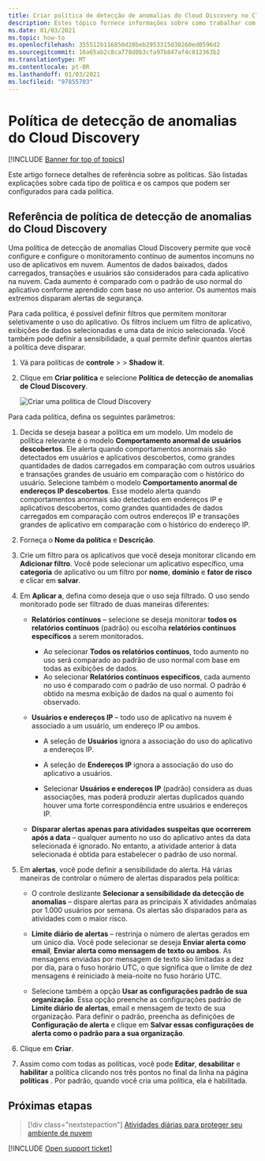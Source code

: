 ```yaml
---
title: Criar política de detecção de anomalias do Cloud Discovery no Cloud App Security
description: Estes tópico fornece informações sobre como trabalhar com as políticas de detecção de anomalias do Cloud Discovery.
ms.date: 01/03/2021
ms.topic: how-to
ms.openlocfilehash: 355512b116850d28beb2953315d30260ed0596d2
ms.sourcegitcommit: 16a65ab2c8ca778d0b3cfa97b847af4c812363b2
ms.translationtype: MT
ms.contentlocale: pt-BR
ms.lasthandoff: 01/03/2021
ms.locfileid: "97855703"
---
```

# <a name="cloud-discovery-anomaly-detection-policy"></a>Política de detecção de anomalias do Cloud Discovery

[!INCLUDE [Banner for top of topics](includes/banner.md)]

Este artigo fornece detalhes de referência sobre as políticas. São listadas explicações sobre cada tipo de política e os campos que podem ser configurados para cada política.

## <a name="cloud-discovery-anomaly-detection-policy-reference"></a>Referência de política de detecção de anomalias do Cloud Discovery

Uma política de detecção de anomalias Cloud Discovery permite que você configure e configure o monitoramento contínuo de aumentos incomuns no uso de aplicativos em nuvem. Aumentos de dados baixados, dados carregados, transações e usuários são considerados para cada aplicativo na nuvem. Cada aumento é comparado com o padrão de uso normal do aplicativo conforme aprendido com base no uso anterior. Os aumentos mais extremos disparam alertas de segurança.

Para cada política, é possível definir filtros que permitem monitorar seletivamente o uso do aplicativo. Os filtros incluem um filtro de aplicativo, exibições de dados selecionadas e uma data de início selecionada. Você também pode definir a sensibilidade, a qual permite definir quantos alertas a política deve disparar.

1. Vá para políticas de **controle**  >    >  **Shadow it**.

1. Clique em **Criar política** e selecione **Política de detecção de anomalias de Cloud Discovery**.

    ![Criar uma política de Cloud Discovery](media/create-policy-from-shadow-it-tab.png)

Para cada política, defina os seguintes parâmetros:

1. Decida se deseja basear a política em um modelo. Um modelo de política relevante é o modelo **Comportamento anormal de usuários descobertos**. Ele alerta quando comportamentos anormais são detectados em usuários e aplicativos descobertos, como grandes quantidades de dados carregados em comparação com outros usuários e transações grandes de usuário em comparação com o histórico do usuário. Selecione também o modelo **Comportamento anormal de endereços IP descobertos**. Esse modelo alerta quando comportamentos anormais são detectados em endereços IP e aplicativos descobertos, como grandes quantidades de dados carregados em comparação com outros endereços IP e transações grandes de aplicativo em comparação com o histórico do endereço IP.

1. Forneça o **Nome da política** e **Descrição**.

1. Crie um filtro para os aplicativos que você deseja monitorar clicando em **Adicionar filtro**.
   Você pode selecionar um aplicativo específico, uma **categoria** de aplicativo ou um filtro por **nome**, **domínio** e **fator de risco** e clicar em **salvar**.

1. Em **Aplicar a**, defina como deseja que o uso seja filtrado. O uso sendo monitorado pode ser filtrado de duas maneiras diferentes:

    - **Relatórios contínuos** – selecione se deseja monitorar **todos os relatórios contínuos** (padrão) ou escolha **relatórios contínuos específicos** a serem monitorados.

        - Ao selecionar **Todos os relatórios contínuos**, todo aumento no uso será comparado ao padrão de uso normal com base em todas as exibições de dados.
        - Ao selecionar **Relatórios contínuos específicos**, cada aumento no uso é comparado com o padrão de uso normal. O padrão é obtido na mesma exibição de dados na qual o aumento foi observado.

    - **Usuários e endereços IP** – todo uso de aplicativo na nuvem é associado a um usuário, um endereço IP ou ambos.

        - A seleção de **Usuários** ignora a associação do uso do aplicativo a endereços IP.

        - A seleção de **Endereços IP** ignora a associação do uso do aplicativo a usuários.

        - Selecionar **Usuários e endereços IP** (padrão) considera as duas associações, mas poderá produzir alertas duplicados quando houver uma forte correspondência entre usuários e endereços IP.

    - **Disparar alertas apenas para atividades suspeitas que ocorrerem após a data** – qualquer aumento no uso do aplicativo antes da data selecionada é ignorado. No entanto, a atividade anterior à data selecionada é obtida para estabelecer o padrão de uso normal.

1. Em **alertas**, você pode definir a sensibilidade do alerta. Há várias maneiras de controlar o número de alertas disparados pela política:

    - O controle deslizante **Selecionar a sensibilidade da detecção de anomalias** – dispare alertas para as principais X atividades anômalas por 1.000 usuários por semana. Os alertas são disparados para as atividades com o maior risco.

    - **Limite diário de alertas** – restrinja o número de alertas gerados em um único dia. Você pode selecionar se deseja **Enviar alerta como email**, **Enviar alerta como mensagem de texto ou ambos**. As mensagens enviadas por mensagem de texto são limitadas a dez por dia, para o fuso horário UTC, o que significa que o limite de dez mensagens é reiniciado à meia-noite no fuso horário UTC.

    - Selecione também a opção **Usar as configurações padrão de sua organização**. Essa opção preenche as configurações padrão de **Limite diário de alertas**, email e mensagem de texto de sua organização. Para definir o padrão, preencha as definições de **Configuração de alerta** e clique em **Salvar essas configurações de alerta como o padrão para a sua organização**.

1. Clique em **Criar**.

1. Assim como com todas as políticas, você pode **Editar**, **desabilitar** e **habilitar** a política clicando nos três pontos no final da linha na página **políticas** . Por padrão, quando você cria uma política, ela é habilitada.

## <a name="next-steps"></a>Próximas etapas

> [!div class="nextstepaction"]
> [Atividades diárias para proteger seu ambiente de nuvem](daily-activities-to-protect-your-cloud-environment.md)

[!INCLUDE [Open support ticket](includes/support.md)]
